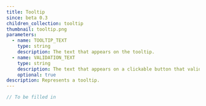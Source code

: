```yaml
---
title: Tooltip
since: beta 0.3
children_collection: tooltip
thumbnail: tooltip.png
parameters:
  - name: TOOLTIP_TEXT
    type: string
    description: The text that appears on the tooltip.
  - name: VALIDATION_TEXT
    type: string
    description: The text that appears on a clickable button that validates and closes the tooltip. By default, this text is the string `"OK"`.
    optional: true
description: Represents a tooltip.
---
```


```javascript
// To be filled in
```


